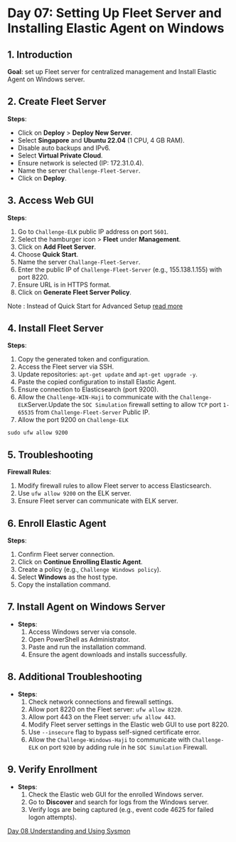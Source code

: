 # Day 07: Setting Up Fleet Server and Installing Elastic Agent on Windows

## 1. Introduction

**Goal**: set up Fleet server for centralized management and Install Elastic Agent on Windows server.
## 2. Create Fleet Server

**Steps**:

- Click on **Deploy** > **Deploy New Server**.
- Select **Singapore** and **Ubuntu 22.04** (1 CPU, 4 GB RAM).
- Disable auto backups and IPv6.
- Select **Virtual Private Cloud**.
- Ensure network is selected (IP: 172.31.0.4).
- Name the server `Challenge-Fleet-Server`.
- Click on **Deploy**.

## 3. Access Web GUI

**Steps**:

 1. Go to `Challenge-ELK` public IP address on port `5601`.
 2. Select the hamburger icon > **Fleet** under **Management**.
 3. Click on **Add Fleet Server**.
 4. Choose **Quick Start**.
 5. Name the server `Challange-Fleet-Server`.
 6. Enter the public IP of `Challenge-Fleet-Server` (e.g., 155.138.1.155) with port 8220.
 7. Ensure URL is in HTTPS format.
 8. Click on **Generate Fleet Server Policy**.

Note : Instead of Quick Start for Advanced Setup [read more](https://www.leveleffect.com/blog/home-lab-ingesting-data-with-agent-and-fleet)

## 4. Install Fleet Server

**Steps**:

1. Copy the generated token and configuration.
2. Access the Fleet server via SSH.
3. Update repositories: `apt-get update` and `apt-get upgrade -y`.
4. Paste the copied configuration to install Elastic Agent.
5. Ensure connection to Elasticsearch (port 9200). 
6. Allow the `Challenge-WIN-Haji` to communicate with the `Challenge-ELK`Server.Update the `SOC Simulation` firewall setting to allow `TCP` port `1-65535` from `Challenge-Fleet-Server` Public IP.
7. Allow the port 9200 on `Challenge-ELK`
 
```
sudo ufw allow 9200
```

## 5. Troubleshooting

**Firewall Rules**:

   1. Modify firewall rules to allow Fleet server to access Elasticsearch.
   2. Use `ufw allow 9200` on the ELK server.
   3. Ensure Fleet server can communicate with ELK server.

## 6. Enroll Elastic Agent

**Steps**:

   1. Confirm Fleet server connection.
   2. Click on **Continue Enrolling Elastic Agent**.
   3. Create a policy (e.g., `Challenge Windows policy`).
   4. Select **Windows** as the host type.
   5. Copy the installation command.

## 7. Install Agent on Windows Server

- **Steps**:
    1. Access Windows server via console.
    2. Open PowerShell as Administrator.
    3. Paste and run the installation command.
    4. Ensure the agent downloads and installs successfully.

## 8. Additional Troubleshooting

- **Steps**:
    1. Check network connections and firewall settings.
    2. Allow port 8220 on the Fleet server: `ufw allow 8220`.
    3. Allow port 443 on the Fleet server: `ufw allow 443`.
    4. Modify Fleet server settings in the Elastic web GUI to use port 8220.
    5. Use `--insecure` flag to bypass self-signed certificate error.
    6. Allow the `Challenge-Windows-Haji` to communicate with `Challenge-ELK` on port `9200` by adding rule in he `SOC Simulation` Firewall.

## 9. Verify Enrollment

- **Steps**:
    1. Check the Elastic web GUI for the enrolled Windows server.
    2. Go to **Discover** and search for logs from the Windows server.
    3. Verify logs are being captured (e.g., event code 4625 for failed logon attempts).

[Day 08 Understanding and Using Sysmon](Day%2008%20Understanding%20and%20Using%20Sysmon.md)
